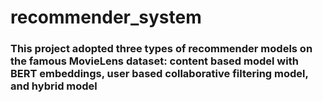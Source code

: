 # recommender_system

### This project adopted three types of recommender models on the famous MovieLens dataset: content based model with BERT embeddings, user based collaborative filtering model, and hybrid model

